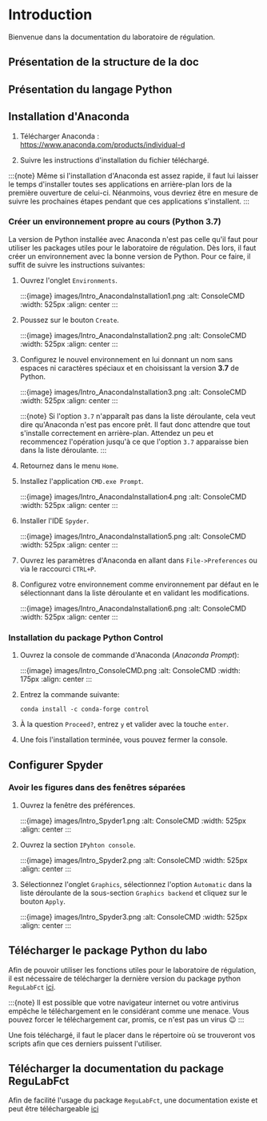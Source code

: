 # Introduction

Bienvenue dans la documentation du laboratoire de régulation.

## Présentation de la structure de la doc

## Présentation du langage Python

## Installation d'Anaconda

1. Télécharger Anaconda : https://www.anaconda.com/products/individual-d

2. Suivre les instructions d'installation du fichier téléchargé.

:::{note}
Même si l'installation d'Anaconda est assez rapide, il faut lui laisser le temps d'installer toutes ses applications en arrière-plan lors de la première ouverture de celui-ci. Néanmoins, vous devriez être en mesure de suivre les prochaines étapes pendant que ces applications s'installent.
:::

### Créer un environnement propre au cours (Python 3.7)

La version de Python installée avec Anaconda n'est pas celle qu'il faut pour utiliser les packages utiles pour le laboratoire de régulation. Dès lors, il faut créer un environnement avec la bonne version de Python. Pour ce faire, il suffit de suivre les instructions suivantes:

1. Ouvrez l'onglet `Environments`.

    :::{image} images/Intro_AnacondaInstallation1.png
    :alt: ConsoleCMD
    :width: 525px
    :align: center
    :::

2. Poussez sur le bouton `Create`.

    :::{image} images/Intro_AnacondaInstallation2.png
    :alt: ConsoleCMD
    :width: 525px
    :align: center
    :::

3. Configurez le nouvel environnement en lui donnant un nom sans espaces ni caractères spéciaux et en choisissant la version **3.7** de Python.

    :::{image} images/Intro_AnacondaInstallation3.png
    :alt: ConsoleCMD
    :width: 525px
    :align: center
    :::

    :::{note}
    Si l'option `3.7` n'apparaît pas dans la liste déroulante, cela veut dire qu'Anaconda n'est pas encore prêt. Il faut donc attendre que tout s'installe correctement en arrière-plan. Attendez un peu et recommencez l'opération jusqu'à ce que l'option `3.7` apparaisse bien dans la liste déroulante.
    :::

4. Retournez dans le menu `Home`.

5. Installez l'application `CMD.exe Prompt`.

    :::{image} images/Intro_AnacondaInstallation4.png
    :alt: ConsoleCMD
    :width: 525px
    :align: center
    :::

6. Installer l'IDE `Spyder`.

    :::{image} images/Intro_AnacondaInstallation5.png
    :alt: ConsoleCMD
    :width: 525px
    :align: center
    :::

7. Ouvrez les paramètres d'Anaconda en allant dans `File->Preferences` ou via le raccourci `CTRL+P`.

8. Configurez votre environnement comme environnement par défaut en le sélectionnant dans la liste déroulante et en validant les modifications.

    :::{image} images/Intro_AnacondaInstallation6.png
    :alt: ConsoleCMD
    :width: 525px
    :align: center
    :::

### Installation du package Python Control

1. Ouvrez la console de commande d'Anaconda (*Anaconda Prompt*):

    :::{image} images/Intro_ConsoleCMD.png
    :alt: ConsoleCMD
    :width: 175px
    :align: center
    :::

2. Entrez la commande suivante:
    ```
    conda install -c conda-forge control
    ```

3. À la question `Proceed?`, entrez `y` et valider avec la touche `enter`.

4. Une fois l'installation terminée, vous pouvez fermer la console.

## Configurer Spyder

### Avoir les figures dans des fenêtres séparées

1. Ouvrez la fenêtre des préférences.

    :::{image} images/Intro_Spyder1.png
    :alt: ConsoleCMD
    :width: 525px
    :align: center
    :::

2. Ouvrez la section `IPyhton console`.

    :::{image} images/Intro_Spyder2.png
    :alt: ConsoleCMD
    :width: 525px
    :align: center
    :::

3. Sélectionnez l'onglet `Graphics`, sélectionnez l'option `Automatic` dans la liste déroulante de la sous-section `Graphics backend` et cliquez sur le bouton `Apply`.

    :::{image} images/Intro_Spyder3.png
    :alt: ConsoleCMD
    :width: 525px
    :align: center
    :::

## Télécharger le package Python du labo
Afin de pouvoir utiliser les fonctions utiles pour le laboratoire de régulation, il est nécessaire de télécharger la dernière version du package python `ReguLabFct` [ici](https://studenthelmobe-my.sharepoint.com/:u:/g/personal/a_vanlaethem_helmo_be/ERCKwgbolmtMmXe6-FW0OOkBLWEK8-u5zAFORvJ_39Es4g?e=K58QB8).

:::{note}
Il est possible que votre navigateur internet ou votre antivirus empêche le téléchargement en le considérant comme une menace. Vous pouvez forcer le téléchargement car, promis, ce n'est pas un virus 😉
:::

Une fois téléchargé, il faut le placer dans le répertoire où se trouveront vos scripts afin que ces derniers puissent l'utiliser.

## Télécharger la documentation du package ReguLabFct
Afin de facilité l'usage du package `ReguLabFct`, une documentation existe et peut être téléchargeable [ici](https://studenthelmobe-my.sharepoint.com/:f:/g/personal/a_vanlaethem_helmo_be/EvRgBmANcQNMmIhF2nm2kBcBcyePZxDX5ah4yrH_FcUjwg?e=RKFGXU)